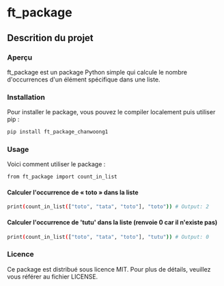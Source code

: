 # ft_package

## Descrition du projet

### Aperçu

ft_package est un package Python simple qui calcule le nombre d'occurrences d'un élément spécifique dans une liste.

### Installation

Pour installer le package, vous pouvez le compiler localement puis utiliser pip :

```bash
pip install ft_package_chanwoong1
```

### Usage

Voici comment utiliser le package :

```bash
from ft_package import count_in_list
```

#### Calculer l'occurrence de « toto » dans la liste

```bash
print(count_in_list(["toto", "tata", "toto"], "toto")) # Output: 2
```

#### Calculer l'occurrence de 'tutu' dans la liste (renvoie 0 car il n'existe pas)

```bash
print(count_in_list(["toto", "tata", "toto"], "tutu")) # Output: 0
```

### Licence

Ce package est distribué sous licence MIT. Pour plus de détails, veuillez vous référer au fichier LICENSE.